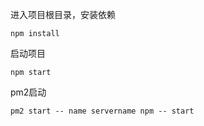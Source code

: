进入项目根目录，安装依赖

```shell
npm install
```

启动项目

```shell
npm start
```

pm2启动

```shell
pm2 start -- name servername npm -- start
```